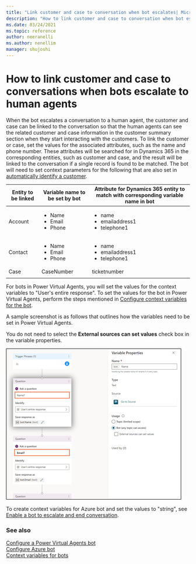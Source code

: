 ```yaml
---
title: "Link customer and case to conversation when bot escalates| Microsoft Docs"
description: "How to link customer and case to conversation when bot escalates to human agent."
ms.date: 03/24/2021
ms.topic: reference
author: neeranelli
ms.author: nenellim
manager: shujoshi
---
```

# How to link customer and case to conversations when bots escalate to human agents

When the bot escalates a conversation to a human agent, the customer and case can be linked to the conversation so that the human agents can see the related customer and case information in the customer summary section when they start interacting with the customers. To link the customer or case, set the values for the associated attributes, such as the name and phone number. These attributes will be searched for in Dynamics 365 in the corresponding entities, such as customer and case, and the result will be linked to the conversation if a single record is found to be matched. The bot will need to set context parameters for the following that are also set in [automatically identify a customer](record-identification-rule.md).

|Entity to be linked|Variable name to be set by bot|Attribute for Dynamics 365 entity to match with corresponding variable name in bot|
|------------|----------------|----------------------|
|Account|<ul><li> Name</li><li> Email </li><li> Phone</li></ul> |<ul><li> name</li><li>emailaddress1</li><li>telephone1</li></ul> |
|Contact|<ul><li> Name</li><li> Email </li><li> Phone</li></ul>|<ul><li> name</li><li>emailaddress1</li><li>telephone1</li></ul>|
|Case|CaseNumber|ticketnumber|
||||

For bots in Power Virtual Agents, you will set the values for the context variables to "User's entire response". To set the values for the bot in Power Virtual Agents, perform the steps mentioned in [Configure context variables for the bot](configure-bot-virtual-agent.md#configure-context-variables-for-the-bot).

A sample screenshot is as follows that outlines how the variables need to be set in Power Virtual Agents.

You do not need to select the **External sources can set values** check box in the variable properties.

![Set context variables for Power Virtual Agents bot.](media/set-context-variables-pva.png "Set context variables for Power Virtual Agents bot")

To create context variables for Azure bot and set the values to "string", see [Enable a bot to escalate and end conversation](bot-escalate-end-conversation.md).

### See also

[Configure a Power Virtual Agents bot](configure-bot-virtual-agent.md)  
[Configure Azure bot](configure-bot.md)  
[Context variables for bots](context-variables-for-bot.md)  
